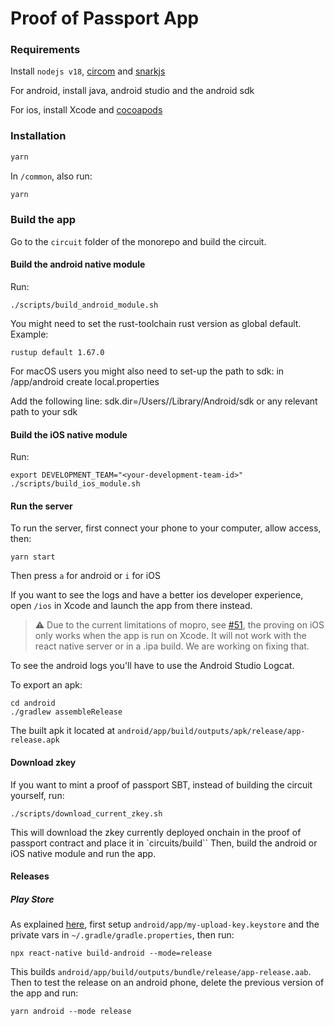 # Proof of Passport App

### Requirements

Install `nodejs v18`, [circom](https://docs.circom.io/) and [snarkjs](https://github.com/iden3/snarkjs)

For android, install java, android studio and the android sdk

For ios, install Xcode and [cocoapods](https://cocoapods.org/)

### Installation

```bash
yarn
```

In `/common`, also run:
```bash
yarn
```

### Build the app

Go to the `circuit` folder of the monorepo and build the circuit.

#### Build the android native module

Run:
```
./scripts/build_android_module.sh
```

You might need to set the rust-toolchain rust version as global default. Example:
```
rustup default 1.67.0
```

For macOS users you might also need to set-up the path to sdk:
in /app/android create local.properties

Add the following line:
sdk.dir=/Users/<user>/Library/Android/sdk or any relevant path to your sdk

#### Build the iOS native module

Run:
```
export DEVELOPMENT_TEAM="<your-development-team-id>"
./scripts/build_ios_module.sh
```

#### Run the server

To run the server, first connect your phone to your computer, allow access, then:
```
yarn start
```
Then press `a` for android or `i` for iOS

If you want to see the logs and have a better ios developer experience, open `/ios` in Xcode and launch the app from there instead.

> :warning: Due to the current limitations of mopro, see [#51](https://github.com/zk-passport/proof-of-passport/issues/51), the proving on iOS only works when the app is run on Xcode. It will not work with the react native server or in a .ipa build. We are working on fixing that.

To see the android logs you'll have to use the Android Studio Logcat.

To export an apk:
```
cd android
./gradlew assembleRelease
```
The built apk it located at `android/app/build/outputs/apk/release/app-release.apk`

#### Download zkey
If you want to mint a proof of passport SBT, instead of building the circuit yourself, run:
```
./scripts/download_current_zkey.sh
```

This will download the zkey currently deployed onchain in the proof of passport contract and place it in `circuits/build``
Then, build the android or iOS native module and run the app.

#### Releases

##### Play Store
As explained [here](https://reactnative.dev/docs/signed-apk-android), first setup `android/app/my-upload-key.keystore` and the private vars in `~/.gradle/gradle.properties`, then run:
```
npx react-native build-android --mode=release
```
This builds `android/app/build/outputs/bundle/release/app-release.aab`.
Then to test the release on an android phone, delete the previous version of the app and run:
```
yarn android --mode release
```